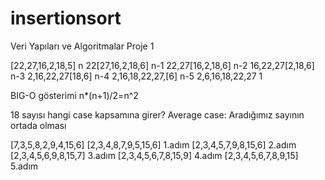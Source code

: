 # insertionsort
Veri Yapıları ve Algoritmalar Proje 1

[22,27,16,2,18,5]  n
22[27,16,2,18,6]   n-1
22,27[16,2,18,6]   n-2
16,22,27[2,18,6]   n-3
2,16,22,27[18,6]   n-4
2,16,18,22,27,[6]  n-5
2,6,16,18,22,27    1

BIG-O gösterimi n*(n+1)/2=n^2

18 sayısı hangi case kapsamına girer?
Average case: Aradığımız sayının ortada olması

[7,3,5,8,2,9,4,15,6]
[2,3,4,8,7,9,5,15,6] 1.adım
[2,3,4,5,7,9,8,15,6] 2.adım
[2,3,4,5,6,9,8,15,7] 3.adım
[2,3,4,5,6,7,8,15,9] 4.adım
[2,3,4,5,6,7,8,9,15] 5.adım
